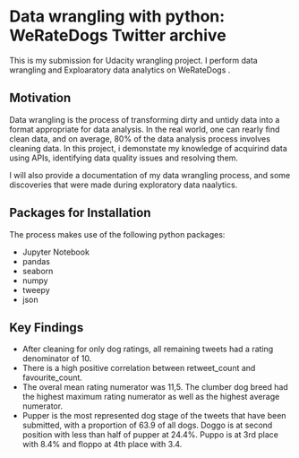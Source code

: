 # Data wrangling with python: WeRateDogs Twitter archive

This is my submission for Udacity wrangling project. I perform data wrangling and Exploaratory data analytics on WeRateDogs . 

## Motivation

Data wrangling is the process of transforming dirty and untidy data into a format appropriate for data analysis. In the real world, one can rearly find clean data, and on average, 80% of the data analysis process involves cleaning data. In this project, i demonstate my knowledge of acquirind data using APIs, identifying data quality issues and resolving them.

I will also provide a documentation of my data wrangling process, and some discoveries that were made during exploratory data naalytics.

## Packages for Installation

The process makes use of the following python packages:

* Jupyter Notebook
* pandas
* seaborn
* numpy
* tweepy
* json


## Key Findings

- After cleaning for only dog ratings, all remaining tweets had a rating denominator of 10.
- There is a high positive correlation between retweet_count and favourite_count.
- The overal mean rating numerator was 11,5. The clumber dog breed had the highest maximum rating numerator as well as the highest average numerator.
- Pupper is the most represented dog stage of the tweets that have been submitted, with a proportion of 63.9 of all dogs. Doggo is at second position with less than half of pupper at 24.4%. Puppo is at 3rd place with 8.4% and floppo at 4th place with 3.4.
